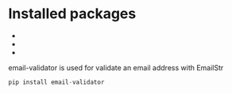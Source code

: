# Installed packages

*
*
*

email-validator is used for validate an email address with EmailStr
```python
pip install email-validator
```